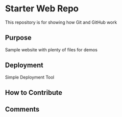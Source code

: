# Starter Web Repo

This repository is for showing how Git and GitHub work

## Purpose

Sample website with plenty of files for demos

## Deployment

Simple Deployment Tool

## How to Contribute

## Comments
